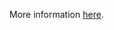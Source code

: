 More information [here](https://docs.paloaltonetworks.com/content/techdocs/en_US/prisma/prisma-cloud/prisma-cloud-code-security-policy-reference/kubernetes-policies/kubernetes-policy-index/ensure-roles-and-clusterroles-that-grant-permissions-to-bind-rolebindings-or-clusterrolebindings-are-minimized.html).
